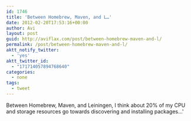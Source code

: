 ```yaml
---
id: 1746
title: 'Between Homebrew, Maven, and L…'
date: 2012-02-20T17:53:16+00:00
author: Avi
layout: post
guid: http://aviflax.com/post/between-homebrew-maven-and-l/
permalink: /post/between-homebrew-maven-and-l/
aktt_notify_twitter:
  - 'yes'
aktt_twitter_id:
  - "171714057894768640"
categories:
  - none
tags:
  - tweet
---
```

Between Homebrew, Maven, and Leiningen, I think about 20% of my CPU and storage resources go towards discovering and installing packages…'